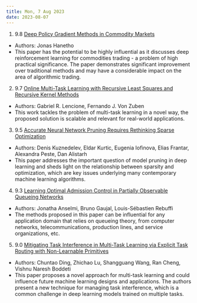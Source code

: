 ```yaml
---
title: Mon, 7 Aug 2023
date: 2023-08-07
---
```

1. 9.8 [Deep Policy Gradient Methods in Commodity Markets](https://arxiv.org/abs/2308.01910)
* Authors: Jonas Hanetho
* This paper has the potential to be highly influential as it discusses deep reinforcement learning for commodities trading - a problem of high practical significance. The paper demonstrates significant improvement over traditional methods and may have a considerable impact on the area of algorithmic trading.

2. 9.7 [Online Multi-Task Learning with Recursive Least Squares and Recursive Kernel Methods](https://arxiv.org/abs/2308.01938)
* Authors: Gabriel R. Lencione, Fernando J. Von Zuben
* This work tackles the problem of multi-task learning in a novel way, the proposed solution is scalable and relevant for real-world applications.

3. 9.5 [Accurate Neural Network Pruning Requires Rethinking Sparse Optimization](https://arxiv.org/abs/2308.02060)
* Authors: Denis Kuznedelev, Eldar Kurtic, Eugenia Iofinova, Elias Frantar, Alexandra Peste, Dan Alistarh
* This paper addresses the important question of model pruning in deep learning and sheds light on the relationship between sparsity and optimization, which are key issues underlying many contemporary machine learning algorithms.

4. 9.3 [Learning Optimal Admission Control in Partially Observable Queueing Networks](https://arxiv.org/abs/2308.02391)
* Authors: Jonatha Anselmi, Bruno Gaujal, Louis-Sébastien Rebuffi
* The methods proposed in this paper can be influential for any application domain that relies on queueing theory, from computer networks, telecommunications, production lines, and service organizations, etc.

5. 9.0 [Mitigating Task Interference in Multi-Task Learning via Explicit Task Routing with Non-Learnable Primitives](https://arxiv.org/abs/2308.02066)
* Authors: Chuntao Ding, Zhichao Lu, Shangguang Wang, Ran Cheng, Vishnu Naresh Boddeti
* This paper proposes a novel approach for multi-task learning and could influence future machine learning designs and applications. The authors present a new technique for managing task interference, which is a common challenge in deep learning models trained on multiple tasks.

